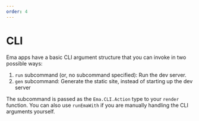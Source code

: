 ```yaml
---
order: 4
---
```

# CLI

Ema apps have a basic CLI argument structure that you can invoke in two possible ways:

1. `run` subcommand (or, no subcommand specified): Run the dev server.
2. `gen` subcommand: Generate the static site, instead of starting up the dev server

The subcommand is passed as the `Ema.CLI.Action` type to your `render` function. You can also use `runEmaWith` if you are manually handling the CLI arguments yourself.
